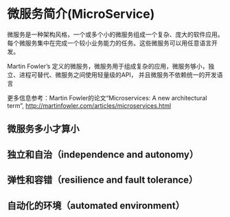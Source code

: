 # 微服务简介(MicroService)

微服务是一种架构风格，一个或多个小的微服务组成一个复杂、庞大的软件应用。每个微服务集中在完成一个较小业务能力的任务。这些微服务可以用任意语言开发。

Martin Fowler’s 定义的微服务，微服务用于组成复杂的应用，微服务够小，独立、进程可替代、微服务之间使用轻量级的API， 并且微服务不依赖统一的开发语言

更多信息参考：Martin Fowler的论文“Microservices: A new architectural term”, http://martinfowler.com/articles/microservices.html


## 微服务多小才算小

## 独立和自治（independence and autonomy）

## 弹性和容错（resilience and fault tolerance）

## 自动化的环境（automated environment）

